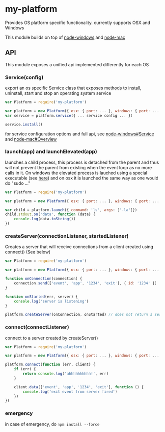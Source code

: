# my-platform
Provides OS platform specific functionality.
currently supports OSX and Windows

This module builds on top of [node-windows](https://github.com/coreybutler/node-windows) and [node-mac](https://github.com/coreybutler/node-mac)

## API
This module exposes a unified api implemented differently for each OS

### Service(config)
export an os specific Service class that exposes methods to install, uninstall, start and stop an operating system service

```javascript
var Platform = require('my-platform')

var platform = new Platform({ osx: { port: ... }, windows: { port: ... }})
var service = platform.service({ ... service config ... })

service.install()
```

for service configuration options and full api, see [node-windows#Service](https://github.com/coreybutler/node-windows#windows-services) and [node-mac#Overview](https://github.com/coreybutler/node-mac#overview)

### launch(app) and launchElevated(app)
launches a child process, this process is detached from the parent and thus will not prevent the parent from existing when the event loop as no more calls in it. On windows the elevated process is lauched using a special executable (see [here](https://github.com/coreybutler/node-windows#elevate)) and on osx it is launched the same way as one would do "sudo ..."

```javascript
var Platform = require('my-platform')

var platform = new Platform({ osx: { port: ... }, windows: { port: ... }})

var child = platform.launch({ command: 'ls', args: ['-la']})
child.stdout.on('data', function (data) {
    console.log(data.toString())
})

```

### createServer(connectionListener, startedListener)
Creates a server that will receive connections from a client created using connect() (See below)

```javascript
var Platform = require('my-platform')

var platform = new Platform({ osx: { port: ... }, windows: { port: ... }})

function onConnection(connection) {
    connection.send(['event', 'app', '1234', 'exit'], { id: '1234' })
}

function onStarted(err, server) {
    console.log('server is listening')
}

platform.createServer(onConnection, onStarted) // does not return a server object!
```

### connect(connectListener)
connect to a server created by createServer()

```javascript
var Platform = require('my-platform')

var platform = new Platform({ osx: { port: ... }, windows: { port: ... }})

platform.connect(function (err, client) {
	if (err) {
		return console.log('ahhhhhhhhhh!', err)
	}

	client.data(['event', 'app', '1234', 'exit'], function () {
		console.log('exit event from server fired')
	})
})
```

### emergency
in case of emergency, do ```npm install --force```